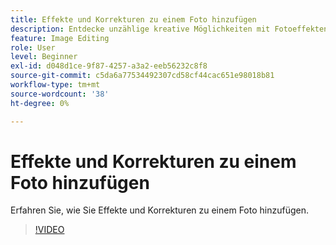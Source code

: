 ```yaml
---
title: Effekte und Korrekturen zu einem Foto hinzufügen
description: Entdecke unzählige kreative Möglichkeiten mit Fotoeffekten und -anpassungen
feature: Image Editing
role: User
level: Beginner
exl-id: d048d1ce-9f87-4257-a3a2-eeb56232c8f8
source-git-commit: c5da6a77534492307cd58cf44cac651e98018b81
workflow-type: tm+mt
source-wordcount: '38'
ht-degree: 0%

---
```


# Effekte und Korrekturen zu einem Foto hinzufügen

Erfahren Sie, wie Sie Effekte und Korrekturen zu einem Foto hinzufügen.

>[!VIDEO](https://video.tv.adobe.com/v/3423770?quality=12&learn=on&hidetitle=true)
